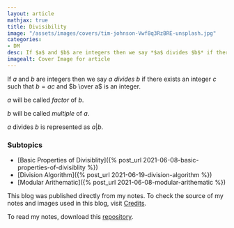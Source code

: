 ```yaml
---
layout: article
mathjax: true
title: Divisibility
image: "/assets/images/covers/tim-johnson-Vwf8q3RzBRE-unsplash.jpg"
categories:
- DM
desc: If $a$ and $b$ are integers then we say *$a$ divides $b$* if there exists an integer $c$ such that $b=ac$ and $b \over a$ is an integer. 
imagealt: Cover Image for article
---
```


If $a$ and $b$ are integers then we say *$a$ divides $b$* if there exists an integer $c$ such that $b=ac$ and $b \over a$ is an integer.

























































































































































































































































































































































































































$a$ will be called *factor* of $b$.
























































































































































































































































































































































































































$b$ will be called *multiple* of $a$.

























































































































































































































































































































































































































$a$ divides $b$ is represented as $a | b$.

























































































































































































































































































































































































































### Subtopics
- [Basic Properties of Divisiblity]({% post_url 2021-06-08-basic-properties-of-divisiblity %})
- [Division Algorithm]({% post_url 2021-06-19-division-algorithm %})
- [Modular Arithematic]({% post_url 2021-06-08-modular-arithematic %})

This blog was published directly from my notes.
To check the source of my notes and images used in this blog, visit <a href="/credits.html" target="_blank">Credits</a>.

To read my notes, download this <a href="https://github.com/bovem/CS" target="blank">repository</a>.